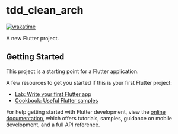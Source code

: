 # tdd_clean_arch

[![wakatime](https://wakatime.com/badge/user/6ee6eb5e-5e1e-4472-8f69-a5496b25fd3c/project/b4015e42-11ec-4258-b296-f6ac5ca7cbcb.svg)](https://wakatime.com/badge/user/6ee6eb5e-5e1e-4472-8f69-a5496b25fd3c/project/b4015e42-11ec-4258-b296-f6ac5ca7cbcb)




A new Flutter project.

## Getting Started

This project is a starting point for a Flutter application.

A few resources to get you started if this is your first Flutter project:

- [Lab: Write your first Flutter app](https://docs.flutter.dev/get-started/codelab)
- [Cookbook: Useful Flutter samples](https://docs.flutter.dev/cookbook)

For help getting started with Flutter development, view the
[online documentation](https://docs.flutter.dev/), which offers tutorials,
samples, guidance on mobile development, and a full API reference.
